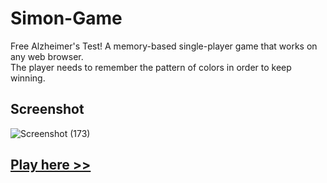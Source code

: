 # Simon-Game
Free Alzheimer's Test!
A memory-based single-player game that works on any web browser.  
The player needs to remember the pattern of colors in order to keep winning.

## Screenshot
![Screenshot (173)](https://user-images.githubusercontent.com/71843674/125126033-23bd3800-e118-11eb-85d2-82d750ea331e.png)

## [Play here >>](https://anuragreacts.github.io/Simon-Game/)

